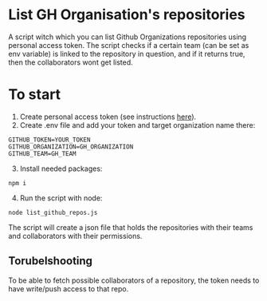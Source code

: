 # List GH Organisation's repositories
A script witch which you can list Github Organizations repositories using personal access token. The script checks if a certain team (can be set as env variable) is linked to the repository in question, and if it returns true, then the collaborators wont get listed.

# To start
1. Create personal access token (see instructions [here](https://docs.github.com/en/authentication/keeping-your-account-and-data-secure/managing-your-personal-access-tokens)).
2. Create .env file and add your token and target organization name there:
```env
GITHUB_TOKEN=YOUR_TOKEN
GITHUB_ORGANIZATION=GH_ORGANIZATION
GITHUB_TEAM=GH_TEAM
```
3. Install needed packages:
```cli
npm i
```

4. Run the script with node:
```cli
node list_github_repos.js
```

The script will create a json file that holds the repositories with their teams and collaborators with their permissions.


## Torubelshooting
To be able to fetch possible collaborators of a repository, the token needs to have write/push access to that repo.